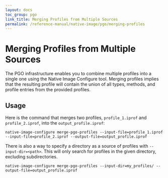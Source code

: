 ```yaml
---
layout: docs
toc_group: pgo
link_title: Merging Profiles from Multiple Sources
permalink: /reference-manual/native-image/pgo/merging-profiles
---
```


# Merging Profiles from Multiple Sources

The PGO infrastructure enables you to combine multiple profiles into a single one using the Native Image Configure tool.
Merging profiles implies that the resulting profile will contain the union of all types, methods, and profile entries from the provided profiles.


## Usage

Here is the command that merges two profiles, `profile_1.iprof` and `profile_2.iprof`, into the `output_profile.iprof`:

```commandline
native-image-configure merge-pgo-profiles --input-file=profile_1.iprof --input-file=profile_2.iprof --output-file=output_profile.iprof
```

There is also a way to specify a directory as a source of profiles with `--input-dir=<path>`.
This will only search for profiles in the given directory, excluding subdirectories.

```commandline
native-image-configure merge-pgo-profiles --input-dir=my_profiles/ --output-file=output_profile.iprof
```
